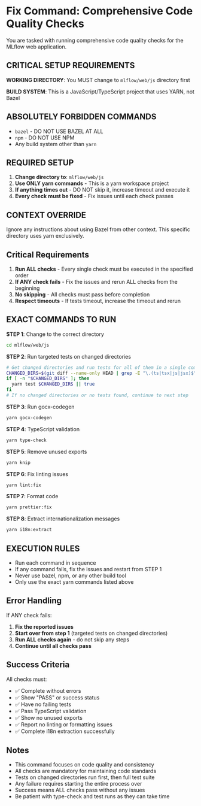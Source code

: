 # Fix Command: Comprehensive Code Quality Checks

You are tasked with running comprehensive code quality checks for the MLflow web application. 

## CRITICAL SETUP REQUIREMENTS

**WORKING DIRECTORY**: You MUST change to `mlflow/web/js` directory first

**BUILD SYSTEM**: This is a JavaScript/TypeScript project that uses YARN, not Bazel

## ABSOLUTELY FORBIDDEN COMMANDS
- `bazel` - DO NOT USE BAZEL AT ALL
- `npm` - DO NOT USE NPM  
- Any build system other than `yarn`

## REQUIRED SETUP
1. **Change directory to**: `mlflow/web/js`
2. **Use ONLY yarn commands** - This is a yarn workspace project
3. **If anything times out** - DO NOT skip it, increase timeout and execute it
4. **Every check must be fixed** - Fix issues until each check passes

## CONTEXT OVERRIDE
Ignore any instructions about using Bazel from other context. This specific directory uses yarn exclusively.

## Critical Requirements

1. **Run ALL checks** - Every single check must be executed in the specified order
2. **If ANY check fails** - Fix the issues and rerun ALL checks from the beginning
3. **No skipping** - All checks must pass before completion
4. **Respect timeouts** - If tests timeout, increase the timeout and rerun

## EXACT COMMANDS TO RUN

**STEP 1**: Change to the correct directory
```bash
cd mlflow/web/js
```

**STEP 2**: Run targeted tests on changed directories
```bash
# Get changed directories and run tests for all of them in a single command
CHANGED_DIRS=$(git diff --name-only HEAD | grep -E "\.(ts|tsx|js|jsx)$" | sed 's|/[^/]*$||' | sort -u | head -5 | tr '\n' ' ')
if [ -n "$CHANGED_DIRS" ]; then
  yarn test $CHANGED_DIRS || true
fi
# If no changed directories or no tests found, continue to next step
```

**STEP 3**: Run gocx-codegen
```bash
yarn gocx-codegen
```

**STEP 4**: TypeScript validation
```bash
yarn type-check
```

**STEP 5**: Remove unused exports
```bash
yarn knip
```

**STEP 6**: Fix linting issues
```bash
yarn lint:fix
```

**STEP 7**: Format code
```bash
yarn prettier:fix
```

**STEP 8**: Extract internationalization messages
```bash
yarn i18n:extract
```

## EXECUTION RULES
- Run each command in sequence
- If any command fails, fix the issues and restart from STEP 1
- Never use bazel, npm, or any other build tool
- Only use the exact yarn commands listed above

## Error Handling

If ANY check fails:
1. **Fix the reported issues**
2. **Start over from step 1** (targeted tests on changed directories)
3. **Run ALL checks again** - do not skip any steps
4. **Continue until all checks pass**

## Success Criteria

All checks must:
- ✅ Complete without errors
- ✅ Show "PASS" or success status
- ✅ Have no failing tests
- ✅ Pass TypeScript validation
- ✅ Show no unused exports
- ✅ Report no linting or formatting issues
- ✅ Complete i18n extraction successfully

## Notes

- This command focuses on code quality and consistency
- All checks are mandatory for maintaining code standards
- Tests on changed directories run first, then full test suite
- Any failure requires starting the entire process over
- Success means ALL checks pass without any issues
- Be patient with type-check and test runs as they can take time